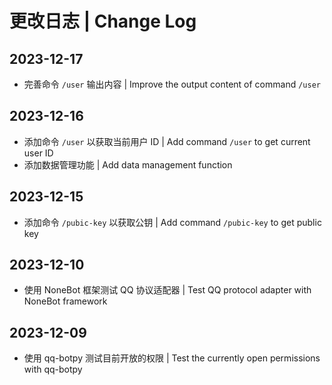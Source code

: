 # 更改日志 | Change Log

## 2023-12-17

- 完善命令 `/user` 输出内容 | Improve the output content of command `/user`

## 2023-12-16

- 添加命令 `/user` 以获取当前用户 ID | Add command `/user` to get current user ID
- 添加数据管理功能 | Add data management function

## 2023-12-15

- 添加命令 `/pubic-key` 以获取公钥 | Add command `/pubic-key` to get public key

## 2023-12-10

- 使用 NoneBot 框架测试 QQ 协议适配器 | Test QQ protocol adapter with NoneBot framework

## 2023-12-09

- 使用 qq-botpy 测试目前开放的权限 | Test the currently open permissions with qq-botpy
